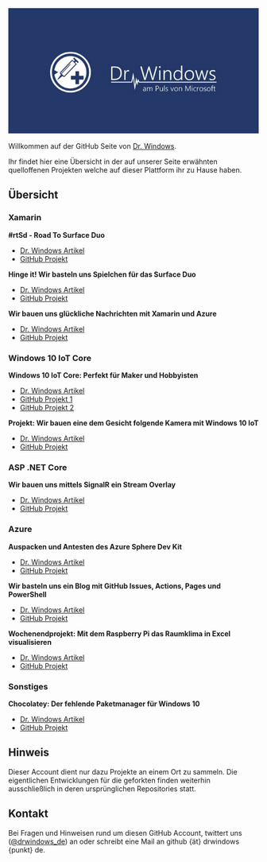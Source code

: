 <center>
    <img src="images/logo.jpg">
</center>

Willkommen auf der GitHub Seite von [Dr. Windows](https://drwindows.de).

Ihr findet hier eine Übersicht in der auf unserer Seite erwähnten quelloffenen Projekten welche auf dieser Plattform ihr zu Hause haben.

## Übersicht

### Xamarin

**#rtSd - Road To Surface Duo**
- [Dr. Windows Artikel](https://www.drwindows.de/news/?lang=de&s=rtsd&submit=)
- [GitHub Projekt](https://github.com/drwindows/xamarin-surface-duo-hinge-it)

**Hinge it! Wir basteln uns Spielchen für das Surface Duo**
- [Dr. Windows Artikel](https://www.drwindows.de/news/hinge-it-wir-basteln-uns-spielchen-fuer-das-surface-duo)
- [GitHub Projekt](https://github.com/drwindows/xamarin-road-to-surface-duo)

**Wir bauen uns glückliche Nachrichten mit Xamarin und Azure**
- [Dr. Windows Artikel](https://www.drwindows.de/news/wir-bauen-uns-glueckliche-nachrichten-mit-xamarin-und-azure)
- [GitHub Projekt](https://github.com/drwindows/xamarin-cognitive-services-news-app)

### Windows 10 IoT Core

**Windows 10 IoT Core: Perfekt für Maker und Hobbyisten**
- [Dr. Windows Artikel](https://www.drwindows.de/news/windows-10-iot-core-perfekt-fuer-maker-und-hobbyisten)
- [GitHub Projekt 1](https://github.com/drwindows/dotnet-iot-homebear-blinkt)
- [GitHub Projekt 2](https://github.com/drwindows/dotnet-iot-homebear-rainbow)

**Projekt: Wir bauen eine dem Gesicht folgende Kamera mit Windows 10 IoT**
- [Dr. Windows Artikel](https://www.drwindows.de/news/projekt-wir-bauen-eine-dem-gesicht-folgende-kamera-mit-windows-10-iot)
- [GitHub Projekt](https://github.com/drwindows/dotnet-iot-homebear-tilt)

### ASP .NET Core

**Wir bauen uns mittels SignalR ein Stream Overlay**
- [Dr. Windows Artikel](https://www.drwindows.de/news/wir-bauen-uns-mittels-signalr-ein-stream-overlay)
- [GitHub Projekt](https://github.com/drwindows/dotnet-aspcore-llifo-overlay)

### Azure

**Auspacken und Antesten des Azure Sphere Dev Kit**
- [Dr. Windows Artikel](https://www.drwindows.de/news/auspacken-und-antesten-des-azure-sphere-dev-kit)
- [GitHub Projekt](https://github.com/drwindows/c-azure-sphere-blink)

**Wir basteln uns ein Blog mit GitHub Issues, Actions, Pages und PowerShell**
- [Dr. Windows Artikel](https://www.drwindows.de/news/wir-basteln-uns-ein-blog-mit-github-issues-actions-pages-und-powershell)
- [GitHub Projekt](https://github.com/drwindows/powershell-github-issue-blogger)

**Wochenendprojekt: Mit dem Raspberry Pi das Raumklima in Excel visualisieren**
- [Dr. Windows Artikel](https://www.drwindows.de/news/wochenendprojekt-mit-dem-raspberry-pi-das-raumklima-in-excel-visualisieren)
- [GitHub Projekt](https://github.com/drwindows/python-enviro-excel-online-logger)

### Sonstiges

**Chocolatey: Der fehlende Paketmanager für Windows 10**
- [Dr. Windows Artikel](https://www.drwindows.de/news/chocolatey-der-fehlende-paketmanager-fuer-windows-10)
- [GitHub Projekt](https://github.com/drwindows/choco)

## Hinweis

Dieser Account dient nur dazu Projekte an einem Ort zu sammeln. Die eigentlichen Entwicklungen für die geforkten finden weiterhin ausschließlich in deren ursprünglichen Repositories statt.

## Kontakt
Bei Fragen und Hinweisen rund um diesen GitHub Account, twittert uns ([@drwindows_de](https://twitter.com/drwindows_de)) an oder schreibt eine Mail an github {ät} drwindows {punkt} de.
